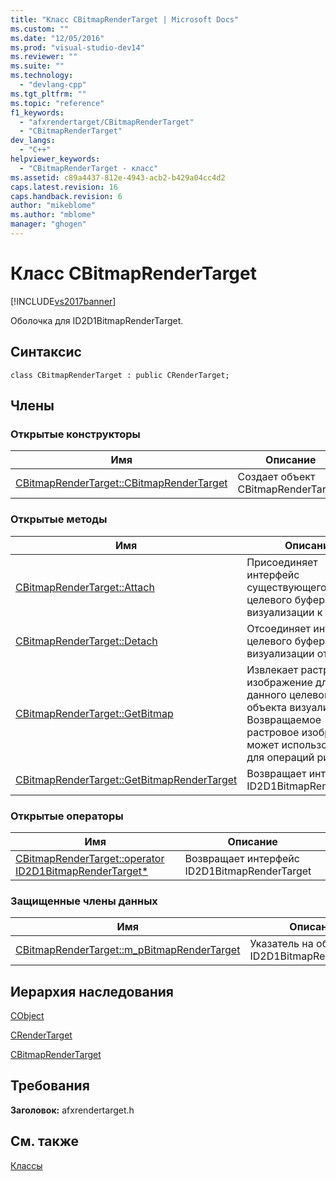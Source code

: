 ```yaml
---
title: "Класс CBitmapRenderTarget | Microsoft Docs"
ms.custom: ""
ms.date: "12/05/2016"
ms.prod: "visual-studio-dev14"
ms.reviewer: ""
ms.suite: ""
ms.technology: 
  - "devlang-cpp"
ms.tgt_pltfrm: ""
ms.topic: "reference"
f1_keywords: 
  - "afxrendertarget/CBitmapRenderTarget"
  - "CBitmapRenderTarget"
dev_langs: 
  - "C++"
helpviewer_keywords: 
  - "CBitmapRenderTarget - класс"
ms.assetid: c89a4437-812e-4943-acb2-b429a04cc4d2
caps.latest.revision: 16
caps.handback.revision: 6
author: "mikeblome"
ms.author: "mblome"
manager: "ghogen"
---
```

# Класс CBitmapRenderTarget
[!INCLUDE[vs2017banner](../../assembler/inline/includes/vs2017banner.md)]

Оболочка для ID2D1BitmapRenderTarget.  
  
## Синтаксис  
  
```  
class CBitmapRenderTarget : public CRenderTarget;  
```  
  
## Члены  
  
### Открытые конструкторы  
  
|Имя|Описание|  
|---------|--------------|  
|[CBitmapRenderTarget::CBitmapRenderTarget](../Topic/CBitmapRenderTarget::CBitmapRenderTarget.md)|Создает объект CBitmapRenderTarget.|  
  
### Открытые методы  
  
|Имя|Описание|  
|---------|--------------|  
|[CBitmapRenderTarget::Attach](../Topic/CBitmapRenderTarget::Attach.md)|Присоединяет интерфейс существующего целевого буфера визуализации к объекту|  
|[CBitmapRenderTarget::Detach](../Topic/CBitmapRenderTarget::Detach.md)|Отсоединяет интерфейс целевого буфера визуализации от объекта|  
|[CBitmapRenderTarget::GetBitmap](../Topic/CBitmapRenderTarget::GetBitmap.md)|Извлекает растровое изображение для данного целевого объекта визуализации.  Возвращаемое растровое изображение может использоваться для операций рисования.|  
|[CBitmapRenderTarget::GetBitmapRenderTarget](../Topic/CBitmapRenderTarget::GetBitmapRenderTarget.md)|Возвращает интерфейс ID2D1BitmapRenderTarget|  
  
### Открытые операторы  
  
|Имя|Описание|  
|---------|--------------|  
|[CBitmapRenderTarget::operator ID2D1BitmapRenderTarget\*](../Topic/CBitmapRenderTarget::operator%20ID2D1BitmapRenderTarget*.md)|Возвращает интерфейс ID2D1BitmapRenderTarget|  
  
### Защищенные члены данных  
  
|Имя|Описание|  
|---------|--------------|  
|[CBitmapRenderTarget::m\_pBitmapRenderTarget](../Topic/CBitmapRenderTarget::m_pBitmapRenderTarget.md)|Указатель на объект ID2D1BitmapRenderTarget.|  
  
## Иерархия наследования  
 [CObject](../Topic/CObject%20Class.md)  
  
 [CRenderTarget](../../mfc/reference/crendertarget-class.md)  
  
 [CBitmapRenderTarget](../../mfc/reference/cbitmaprendertarget-class.md)  
  
## Требования  
 **Заголовок:** afxrendertarget.h  
  
## См. также  
 [Классы](../Topic/MFC%20Classes.md)